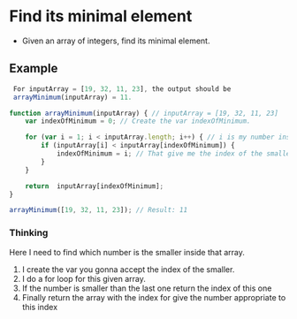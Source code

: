 # Find its minimal element

- Given an array of integers, find its minimal element.

## Example

```javascript
 For inputArray = [19, 32, 11, 23], the output should be
 arrayMinimum(inputArray) = 11.
```

```javascript
function arrayMinimum(inputArray) { // inputArray = [19, 32, 11, 23]
	var indexOfMinimum = 0; // Create the var indexOfMinimum.

	for (var i = 1; i < inputArray.length; i++) { // i is my number inside the array.
		if (inputArray[i] < inputArray[indexOfMinimum]) {
			indexOfMinimum = i; // That give me the index of the smaller one.
		}
	}

	return  inputArray[indexOfMinimum];
}

arrayMinimum([19, 32, 11, 23]); // Result: 11

```
### Thinking

Here I need to find which number is the smaller inside that array.

1. I create the var you gonna accept the index of the smaller.
2. I do a for loop for this given array.
3. If the number is smaller than the last one return the index of this one
4. Finally return the array with the index for give the number appropriate to this index
